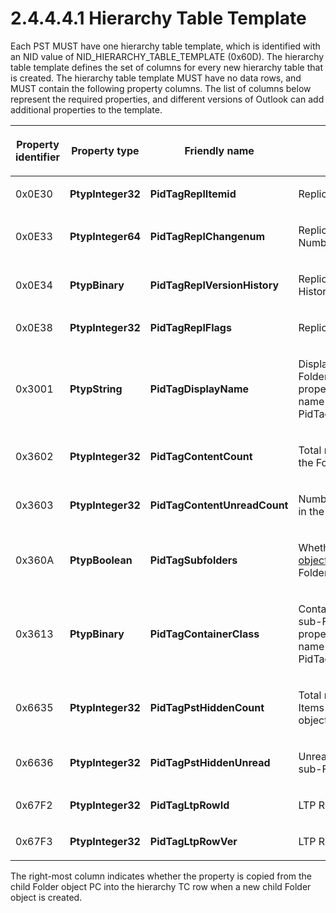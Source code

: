 <html dir="LTR" xmlns:mshelp="http://msdn.microsoft.com/mshelp" xmlns:ddue="http://ddue.schemas.microsoft.com/authoring/2003/5" xmlns:xlink="http://www.w3.org/1999/xlink" xmlns:tool="http://www.microsoft.com/tooltip">
    <head>
        <meta http-equiv="Content-Type" content="text/html; CHARSET=utf-8"></meta>
        <meta name="save" content="history"></meta>
        <title>2.4.4.4.1 Hierarchy Table Template</title>
        <xml>
            <mshelp:toctitle title="2.4.4.4.1 Hierarchy Table Template"></mshelp:toctitle>
            <mshelp:rltitle title="[MS-PST]: Hierarchy Table Template"></mshelp:rltitle>
            <mshelp:keyword index="A" term="c08fb6cb-2d91-42e5-b70d-f3e4f9781a2a"></mshelp:keyword>
            <mshelp:attr name="DCSext.ContentType" value="open specification"></mshelp:attr>
            <mshelp:attr name="AssetID" value="c08fb6cb-2d91-42e5-b70d-f3e4f9781a2a"></mshelp:attr>
            <mshelp:attr name="TopicType" value="kbRef"></mshelp:attr>
            <mshelp:attr name="DCSext.Title" value="[MS-PST]: Hierarchy Table Template" />
        </xml>
    </head>
    <body>
        <div id="header">
            <h1 class="heading">2.4.4.4.1 Hierarchy Table Template</h1>
        </div>
        <div id="mainSection">
            <div id="mainBody">
                <div id="allHistory" class="saveHistory"></div>
                <div id="sectionSection0" class="section" name="collapseableSection">
                    

<p>Each PST MUST have one hierarchy table template, which is
identified with an NID value of NID_HIERARCHY_TABLE_TEMPLATE (0x60D). The
hierarchy table template defines the set of columns for every new hierarchy
table that is created. The hierarchy table template MUST have no data rows, and
MUST contain the following property columns. The list of columns below
represent the required properties, and different versions of Outlook can add
additional properties to the template.</p>

<table>
 <thead>
  <tr>
   <th>
   <p>Property identifier</p>
   </th>
   <th>
   <p>Property
   type</p>
   </th>
   <th>
   <p>Friendly
   name</p>
   </th>
   <th>
   <p>Description</p>
   </th>
   <th>
   <p>Copied?</p>
   </th>
  </tr>
 </thead>
 <tr>
  <td>
  <p>0x0E30</p>
  </td>
  <td>
  <p><b>PtypInteger32</b></p>
  </td>
  <td>
  <p><b>PidTagReplItemid</b></p>
  </td>
  <td>
  <p>Replication
  Item ID.</p>
  </td>
  <td>
  <p>N</p>
  </td>
 </tr>
 <tr>
  <td>
  <p>0x0E33</p>
  </td>
  <td>
  <p><b>PtypInteger64</b></p>
  </td>
  <td>
  <p><b>PidTagReplChangenum</b></p>
  </td>
  <td>
  <p>Replication
  Change Number.</p>
  </td>
  <td>
  <p>N</p>
  </td>
 </tr>
 <tr>
  <td>
  <p>0x0E34</p>
  </td>
  <td>
  <p><b>PtypBinary</b></p>
  </td>
  <td>
  <p><b>PidTagReplVersionHistory</b></p>
  </td>
  <td>
  <p>Replication
  Version History.</p>
  </td>
  <td>
  <p>N</p>
  </td>
 </tr>
 <tr>
  <td>
  <p>0x0E38</p>
  </td>
  <td>
  <p><b>PtypInteger32</b></p>
  </td>
  <td>
  <p><b>PidTagReplFlags</b></p>
  </td>
  <td>
  <p>Replication
  flags.</p>
  </td>
  <td>
  <p>Y</p>
  </td>
 </tr>
 <tr>
  <td>
  <p>0x3001</p>
  </td>
  <td>
  <p><b>PtypString</b></p>
  </td>
  <td>
  <p><b>PidTagDisplayName</b></p>
  </td>
  <td>
  <p>Display
  name of sub-Folder object. This property has an alternate name of
  PidTagDisplayName_W.</p>
  </td>
  <td>
  <p>Y</p>
  </td>
 </tr>
 <tr>
  <td>
  <p>0x3602</p>
  </td>
  <td>
  <p><b>PtypInteger32</b></p>
  </td>
  <td>
  <p><b>PidTagContentCount</b></p>
  </td>
  <td>
  <p>Total
  number of items in the Folder object.</p>
  </td>
  <td>
  <p>Y</p>
  </td>
 </tr>
 <tr>
  <td>
  <p>0x3603</p>
  </td>
  <td>
  <p><b>PtypInteger32</b></p>
  </td>
  <td>
  <p><b>PidTagContentUnreadCount</b></p>
  </td>
  <td>
  <p>Number
  of unread items in the Folder object.</p>
  </td>
  <td>
  <p>Y</p>
  </td>
 </tr>
 <tr>
  <td>
  <p>0x360A</p>
  </td>
  <td>
  <p><b>PtypBoolean</b></p>
  </td>
  <td>
  <p><b>PidTagSubfolders</b></p>
  </td>
  <td>
  <p>Whether
  the <a href="08220cc9-69b1-4072-a2e7-2a0ff201d505.md#gt_0682daa7-c1b8-419b-8a32-6048833d0b72">Folder object</a> has
  any sub-Folder objects.</p>
  </td>
  <td>
  <p>Y</p>
  </td>
 </tr>
 <tr>
  <td>
  <p>0x3613</p>
  </td>
  <td>
  <p><b>PtypBinary</b></p>
  </td>
  <td>
  <p><b>PidTagContainerClass</b></p>
  </td>
  <td>
  <p>Container
  class of the sub-Folder object. This property has an alternate name of
  PidTagContainerClass_W.</p>
  </td>
  <td>
  <p>Y</p>
  </td>
 </tr>
 <tr>
  <td>
  <p>0x6635</p>
  </td>
  <td>
  <p><b>PtypInteger32</b></p>
  </td>
  <td>
  <p><b>PidTagPstHiddenCount</b></p>
  </td>
  <td>
  <p>Total
  number of hidden Items in sub-Folder object.</p>
  </td>
  <td>
  <p>Y</p>
  </td>
 </tr>
 <tr>
  <td>
  <p>0x6636</p>
  </td>
  <td>
  <p><b>PtypInteger32</b></p>
  </td>
  <td>
  <p><b>PidTagPstHiddenUnread</b></p>
  </td>
  <td>
  <p>Unread
  hidden items in sub-Folder object.</p>
  </td>
  <td>
  <p>Y</p>
  </td>
 </tr>
 <tr>
  <td>
  <p>0x67F2</p>
  </td>
  <td>
  <p><b>PtypInteger32</b></p>
  </td>
  <td>
  <p><b>PidTagLtpRowId</b></p>
  </td>
  <td>
  <p>LTP
  Row ID.</p>
  </td>
  <td>
  <p>Y</p>
  </td>
 </tr>
 <tr>
  <td>
  <p>0x67F3</p>
  </td>
  <td>
  <p><b>PtypInteger32</b></p>
  </td>
  <td>
  <p><b>PidTagLtpRowVer</b></p>
  </td>
  <td>
  <p>LTP
  Row Version.</p>
  </td>
  <td>
  <p>Y</p>
  </td>
 </tr>
</table>

<p>The right-most column indicates whether the property is
copied from the child Folder object PC into the hierarchy TC row when a new
child Folder object is created.</p>
                </div>
            </div>
        </div>
    </body>
</html>